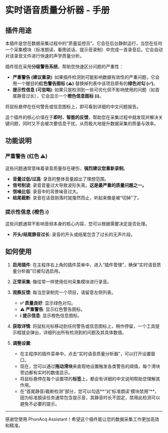 # 实时语音质量分析器 - 手册
## 插件用途

本插件是您在数据采集过程中的“质量监控员”。它会在后台静默运行，当您在任何一个采集模块（标准朗读、看图说话、提示音录制）中完成一首录音后，它会自动对该录音文件进行快速的声学质量分析。

插件现在采用**分级警告系统**，帮助您快速区分问题的严重性：

*   **严重警告 (建议重录)**: 如果插件检测到可能影响数据有效性的严重问题，它会用一个醒目的**红色警告图标 (⚠️)** 替换掉列表中该项目原有的**绿色对勾 (✅)**。
*   **提示性信息 (可忽略)**: 如果只是检测到一些可优化但不影响使用的问题（如首尾静音过长），它会显示一个**橙色信息图标 (ℹ️)**。

将鼠标悬停在任何警告或信息图标上，即可看到详细的中文问题报告。

这个插件的核心价值在于**即时、智能的反馈**，帮助您在采集过程中就发现并解决关键问题，同时又不会被次要信息干扰，从而极大地提升数据采集的质量与效率。

## 功能说明

### 严重警告 (红色 ⚠️)

这些问题通常意味着录音质量存在硬伤，**强烈建议您重新录制**。

*   **音量过低/过高**: 录音的整体音量超出了理想范围。
*   **信号削波**: 录音音量过大导致波形失真。**这是最严重的质量问题之一。**
*   **信噪比低**: 录音中的背景噪音过大。
*   **结尾截断**: 录音在话音刚落时就戛然而止，听起来像是被“切掉”了。

### 提示性信息 (橙色 ℹ️)

这些问题通常不影响音频本身的核心内容，您可以根据需要决定是否处理。

*   **开头/结尾静音过长**: 录音的开头或结尾包含了过长的无声片段。

## 如何使用

1.  **启用插件**: 在主程序右上角的插件菜单中，进入“插件管理”，确保“实时语音质量分析器”已被勾选启用。

2.  **正常采集**: 像往常一样使用任何采集模块进行录音。

3.  **观察反馈**: 每当您录制完一个项目，请留意左侧列表。
    *   **✅ 质量良好**: 显示绿色对勾。
    *   **⚠️ 严重警告**: 显示红色警告图标。
    *   **ℹ️ 提示信息**: 显示橙色信息图标。

4.  **获取详情**: 将鼠标光标移动到任何警告或信息图标上，稍作停留，一个工具提示框就会弹出，详细列出所有检测到的问题及其具体数值。

5.  **调整设置**:
    *   在主程序的插件菜单中，点击“实时语音质量分析器”，可以打开设置窗口。
    *   现在，您可以通过**拖动滑块**来直观地设置触发各类警告的阈值，每个滑块旁边都有实时的数值显示。
    *   将鼠标悬停在每个设置项的**标签**上，都会有详细的中文说明帮助您理解其作用。
    *   在“首尾静音/截断检测”部分，您可以勾选**“对'标准朗读'模块禁用”**，因为标准朗读任务通常包含提示音，其静音时长不固定，禁用此检测可以避免不必要的提示。

---

感谢您使用 PhonAcq Assistant！希望这个插件能让您的数据采集工作更加高效和精准。